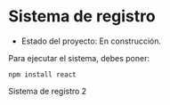 <h1> Sistema de registro </h1>

- Estado del proyecto: En construcción.

Para ejecutar el sistema, debes poner:  

```npm install react```

Sistema de registro 2
